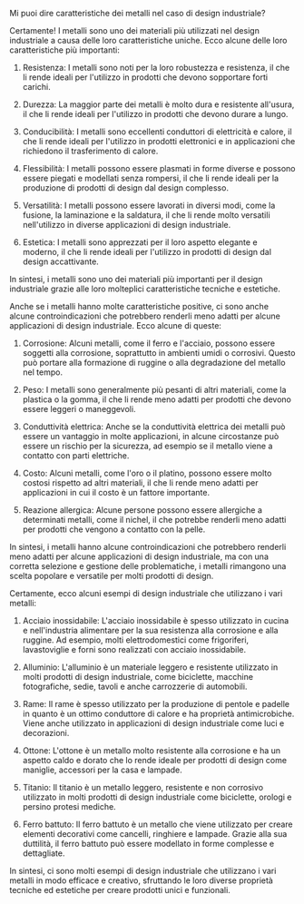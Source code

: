 Mi puoi dire caratteristiche dei metalli nel caso di design industriale?

Certamente! I metalli sono uno dei materiali più utilizzati nel design industriale a causa delle loro caratteristiche uniche. Ecco alcune delle loro caratteristiche più importanti:

1.  Resistenza: I metalli sono noti per la loro robustezza e resistenza, il che li rende ideali per l'utilizzo in prodotti che devono sopportare forti carichi.
    
2.  Durezza: La maggior parte dei metalli è molto dura e resistente all'usura, il che li rende ideali per l'utilizzo in prodotti che devono durare a lungo.
    
3.  Conducibilità: I metalli sono eccellenti conduttori di elettricità e calore, il che li rende ideali per l'utilizzo in prodotti elettronici e in applicazioni che richiedono il trasferimento di calore.
    
4.  Flessibilità: I metalli possono essere plasmati in forme diverse e possono essere piegati e modellati senza rompersi, il che li rende ideali per la produzione di prodotti di design dal design complesso.
    
5.  Versatilità: I metalli possono essere lavorati in diversi modi, come la fusione, la laminazione e la saldatura, il che li rende molto versatili nell'utilizzo in diverse applicazioni di design industriale.
    
6.  Estetica: I metalli sono apprezzati per il loro aspetto elegante e moderno, il che li rende ideali per l'utilizzo in prodotti di design dal design accattivante.
    

In sintesi, i metalli sono uno dei materiali più importanti per il design industriale grazie alle loro molteplici caratteristiche tecniche e estetiche.

Anche se i metalli hanno molte caratteristiche positive, ci sono anche alcune controindicazioni che potrebbero renderli meno adatti per alcune applicazioni di design industriale. Ecco alcune di queste:

1.  Corrosione: Alcuni metalli, come il ferro e l'acciaio, possono essere soggetti alla corrosione, soprattutto in ambienti umidi o corrosivi. Questo può portare alla formazione di ruggine o alla degradazione del metallo nel tempo.
    
2.  Peso: I metalli sono generalmente più pesanti di altri materiali, come la plastica o la gomma, il che li rende meno adatti per prodotti che devono essere leggeri o maneggevoli.
    
3.  Conduttività elettrica: Anche se la conduttività elettrica dei metalli può essere un vantaggio in molte applicazioni, in alcune circostanze può essere un rischio per la sicurezza, ad esempio se il metallo viene a contatto con parti elettriche.
    
4.  Costo: Alcuni metalli, come l'oro o il platino, possono essere molto costosi rispetto ad altri materiali, il che li rende meno adatti per applicazioni in cui il costo è un fattore importante.
    
5.  Reazione allergica: Alcune persone possono essere allergiche a determinati metalli, come il nichel, il che potrebbe renderli meno adatti per prodotti che vengono a contatto con la pelle.
    

In sintesi, i metalli hanno alcune controindicazioni che potrebbero renderli meno adatti per alcune applicazioni di design industriale, ma con una corretta selezione e gestione delle problematiche, i metalli rimangono una scelta popolare e versatile per molti prodotti di design.

Certamente, ecco alcuni esempi di design industriale che utilizzano i vari metalli:

1.  Acciaio inossidabile: L'acciaio inossidabile è spesso utilizzato in cucina e nell'industria alimentare per la sua resistenza alla corrosione e alla ruggine. Ad esempio, molti elettrodomestici come frigoriferi, lavastoviglie e forni sono realizzati con acciaio inossidabile.
    
2.  Alluminio: L'alluminio è un materiale leggero e resistente utilizzato in molti prodotti di design industriale, come biciclette, macchine fotografiche, sedie, tavoli e anche carrozzerie di automobili.
    
3.  Rame: Il rame è spesso utilizzato per la produzione di pentole e padelle in quanto è un ottimo conduttore di calore e ha proprietà antimicrobiche. Viene anche utilizzato in applicazioni di design industriale come luci e decorazioni.
    
4.  Ottone: L'ottone è un metallo molto resistente alla corrosione e ha un aspetto caldo e dorato che lo rende ideale per prodotti di design come maniglie, accessori per la casa e lampade.
    
5.  Titanio: Il titanio è un metallo leggero, resistente e non corrosivo utilizzato in molti prodotti di design industriale come biciclette, orologi e persino protesi mediche.
    
6.  Ferro battuto: Il ferro battuto è un metallo che viene utilizzato per creare elementi decorativi come cancelli, ringhiere e lampade. Grazie alla sua duttilità, il ferro battuto può essere modellato in forme complesse e dettagliate.
    

In sintesi, ci sono molti esempi di design industriale che utilizzano i vari metalli in modo efficace e creativo, sfruttando le loro diverse proprietà tecniche ed estetiche per creare prodotti unici e funzionali.